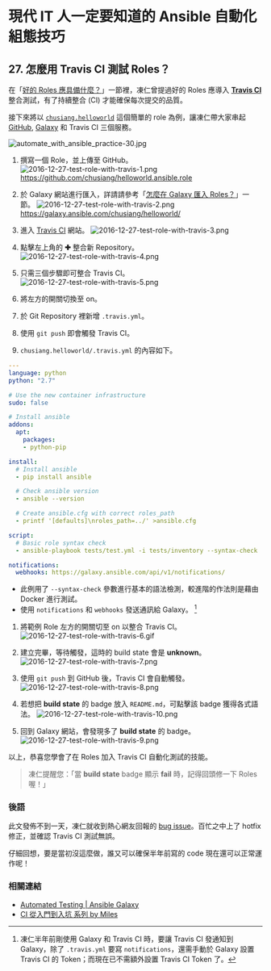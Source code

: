 # 現代 IT 人一定要知道的 Ansible 自動化組態技巧

## 27. 怎麼用 Travis CI 測試 Roles？

在「[好的 Roles 應具備什麼？](25.how_to_share_roles_on_galaxy-1.md#好的-roles-應具備什麼)」一節裡，凍仁曾提過好的 Roles 應導入 **[Travis CI][travis_ci_official]** 整合測試，有了持續整合 (CI) 才能確保每次提交的品質。

接下來將以 [`chusiang.helloworld`][chusiang_helloworld_galaxy] 這個簡單的 role 為例，讓凍仁帶大家串起 [GitHub][github_official], [Galaxy][galaxy_official] 和 Travis CI 三個服務。

![automate_with_ansible_practice-30.jpg](imgs/automate_with_ansible_practice-30.jpg)

[travis_ci_official]: https://travis-ci.org/
[github_official]: https://github.com/
[galaxy_official]: https://galaxy.ansible.com/
[chusiang_helloworld_galaxy]: https://galaxy.ansible.com/chusiang/helloworld/

1. 撰寫一個 Role，並上傳至 GitHub。
  ![2016-12-27-test-role-with-travis-1.png](imgs/2016-12-27-test-role-with-travis-1.png)
  https://github.com/chusiang/helloworld.ansible.role

1. 於 Galaxy 網站進行匯入，詳請請參考「[怎麼在 Galaxy 匯入 Roles？](26.how_to_share_roles_on_galaxy-2.md#怎麼在-galaxy-匯入-roles)」一節。
  ![2016-12-27-test-role-with-travis-2.png](imgs/2016-12-27-test-role-with-travis-2.png)
  https://galaxy.ansible.com/chusiang/helloworld/

1. 進入 [Travis CI][travis_ci_official] 網站。
  ![2016-12-27-test-role-with-travis-3.png](imgs/2016-12-27-test-role-with-travis-3.png)

1. 點擊左上角的 **✚** 整合新 Repository。
  ![2016-12-27-test-role-with-travis-4.png](imgs/2016-12-27-test-role-with-travis-4.png)

1. 只需三個步驟即可整合 Travis CI。
  ![2016-12-27-test-role-with-travis-5.png](imgs/2016-12-27-test-role-with-travis-5.png)
  1. 將左方的開關切換至 on。
  1. 於 Git Repository 裡新增 `.travis.yml`。
  1. 使用 `git push` 即會觸發 Travis CI。

1. `chusiang.helloworld/.travis.yml` 的內容如下。

  ```yaml
  ---
  language: python
  python: "2.7"
  
  # Use the new container infrastructure
  sudo: false
  
  # Install ansible
  addons:
    apt:
      packages:
      - python-pip
  
  install:
    # Install ansible
    - pip install ansible
  
    # Check ansible version
    - ansible --version
  
    # Create ansible.cfg with correct roles_path
    - printf '[defaults]\nroles_path=../' >ansible.cfg
  
  script:
    # Basic role syntax check
    - ansible-playbook tests/test.yml -i tests/inventory --syntax-check
  
  notifications:
    webhooks: https://galaxy.ansible.com/api/v1/notifications/
  ```

  - 此例用了 `--syntax-check` 參數進行基本的語法檢測，較進階的作法則是藉由 Docker 進行測試。
  - 使用 `notifications` 和 `webhooks` 發送通訊給 Galaxy。 [^1]

1. 將範例 Role 左方的開關切至 on 以整合 Travis CI。
  ![2016-12-27-test-role-with-travis-6.gif](imgs/2016-12-27-test-role-with-travis-6.gif)

1. 建立完畢，等待觸發，這時的 build state 會是 **unknown**。
  ![2016-12-27-test-role-with-travis-7.png](imgs/2016-12-27-test-role-with-travis-7.png)

1. 使用 `git push` 到 GitHub 後，Travis CI 會自動觸發。
  ![2016-12-27-test-role-with-travis-8.png](imgs/2016-12-27-test-role-with-travis-8.png)

1. 若想把 **build state** 的 badge 放入 `README.md`，可點擊該 badge 獲得各式語法。
  ![2016-12-27-test-role-with-travis-10.png](imgs/2016-12-27-test-role-with-travis-10.png)

1. 回到 Galaxy 網站，會發現多了 **build state** 的 badge。
  ![2016-12-27-test-role-with-travis-9.png](imgs/2016-12-27-test-role-with-travis-9.png)

以上，恭喜您學會了在 Roles 加入 Travis CI 自動化測試的技能。

> 凍仁提醒您：「當 **build state** badge 顯示 **fail** 時，記得回頭修一下 Roles 喔！」


### 後語

此文發佈不到一天，凍仁就收到熱心網友回報的 [bug issue][chusiang_php7_issues]。百忙之中上了 hotfix 修正，並確認 Travis CI 測試無誤。

仔細回想，要是當初沒這麼做，誰又可以確保半年前寫的 code 現在還可以正常運作呢！

[chusiang_php7_issues]: https://github.com/chusiang/php7.ansible.role/issues/6


### 相關連結

- [Automated Testing | Ansible Galaxy][ansible_galaxy_automated_testing]
- [CI 從入門到入坑 系列 by Miles][ci_book_miles]

[ansible_galaxy_automated_testing]: https://galaxy.ansible.com/intro#travis
[ci_book_miles]: http://ithelp.ithome.com.tw/users/20102562/ironman/987


[^1]: 凍仁半年前剛使用 Galaxy 和 Travis CI 時，要讓 Travis CI 發通知到 Galaxy，除了 `.travis.yml` 要寫 `notifications`，還需手動於 Galaxy 設置 Travis CI 的 Token；而現在已不需額外設置 Travis CI Token 了。

